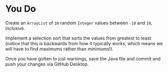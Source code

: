 # You Do

Create an `ArrayList` of `10` random `Integer` values between `-10` and `10`, inclusive.

Implement a selection sort that sorts the values from greatest to least (notice that this is backwards from how it typically works, which means we will have to find maximums rather than minimums!).

Once you have gotten to just warnings, save the Java file and commit and push your changes via GitHub Desktop.